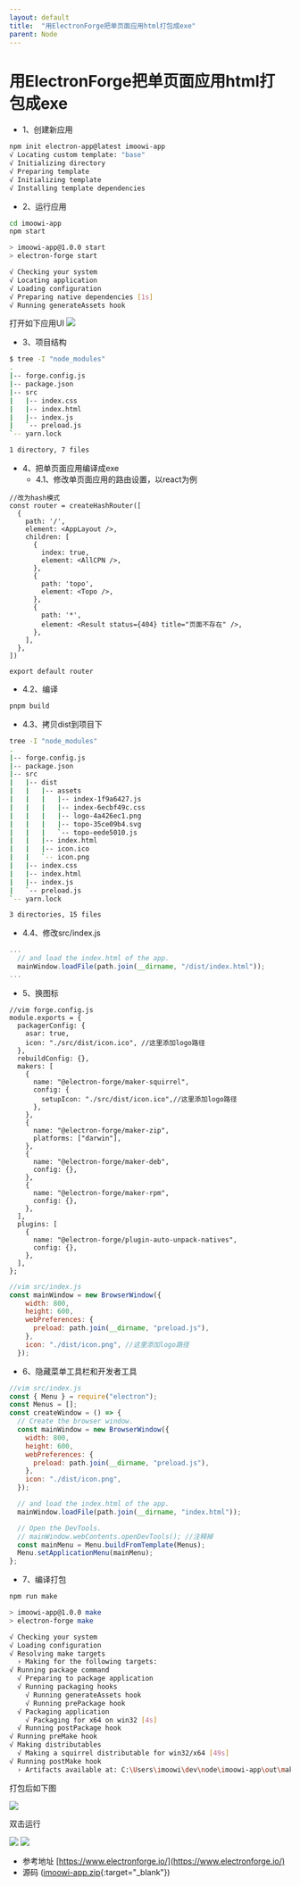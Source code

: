 ```yaml
---
layout: default
title:  "用ElectronForge把单页面应用html打包成exe"
parent: Node
---
```

# 用ElectronForge把单页面应用html打包成exe
- 1、创建新应用

```sh
npm init electron-app@latest imoowi-app
√ Locating custom template: "base"
√ Initializing directory
√ Preparing template
√ Initializing template
√ Installing template dependencies
```

- 2、运行应用

```sh
cd imoowi-app
npm start

> imoowi-app@1.0.0 start
> electron-forge start

√ Checking your system
√ Locating application
√ Loading configuration
√ Preparing native dependencies [1s]
√ Running generateAssets hook
```

打开如下应用UI
![](/assets/images/electron/electron1.png)

- 3、项目结构
  
```sh
$ tree -I "node_modules"
.
|-- forge.config.js 
|-- package.json
|-- src
|   |-- index.css
|   |-- index.html
|   |-- index.js
|   `-- preload.js
`-- yarn.lock

1 directory, 7 files
```
- 4、把单页面应用编译成exe
  - 4.1、修改单页面应用的路由设置，以react为例

```tsx
//改为hash模式
const router = createHashRouter([
  {
    path: '/',
    element: <AppLayout />,
    children: [
      {
        index: true,
        element: <AllCPN />,
      },
      {
        path: 'topo',
        element: <Topo />,
      },
      {
        path: '*',
        element: <Result status={404} title="页面不存在" />,
      },
    ],
  },
])

export default router

```
  
  - 4.2、编译

```sh
pnpm build
```

  - 4.3、拷贝dist到项目下

```sh
tree -I "node_modules"
.
|-- forge.config.js
|-- package.json
|-- src
|   |-- dist
|   |   |-- assets
|   |   |   |-- index-1f9a6427.js
|   |   |   |-- index-6ecbf49c.css
|   |   |   |-- logo-4a426ec1.png
|   |   |   |-- topo-35ce09b4.svg
|   |   |   `-- topo-eede5010.js
|   |   |-- index.html
|   |   |-- icon.ico
|   |   `-- icon.png
|   |-- index.css
|   |-- index.html
|   |-- index.js
|   `-- preload.js
`-- yarn.lock

3 directories, 15 files
```
  - 4.4、修改src/index.js

```javascript
...
  // and load the index.html of the app.
  mainWindow.loadFile(path.join(__dirname, "/dist/index.html"));
...
```
- 5、换图标

```tsx
//vim forge.config.js
module.exports = {
  packagerConfig: {
    asar: true,
    icon: "./src/dist/icon.ico", //这里添加logo路径
  },
  rebuildConfig: {},
  makers: [
    {
      name: "@electron-forge/maker-squirrel",
      config: {
        setupIcon: "./src/dist/icon.ico",//这里添加logo路径
      },
    },
    {
      name: "@electron-forge/maker-zip",
      platforms: ["darwin"],
    },
    {
      name: "@electron-forge/maker-deb",
      config: {},
    },
    {
      name: "@electron-forge/maker-rpm",
      config: {},
    },
  ],
  plugins: [
    {
      name: "@electron-forge/plugin-auto-unpack-natives",
      config: {},
    },
  ],
};

```
```javascript
//vim src/index.js
const mainWindow = new BrowserWindow({
    width: 800,
    height: 600,
    webPreferences: {
      preload: path.join(__dirname, "preload.js"),
    },
    icon: "./dist/icon.png", //这里添加logo路径
  });
```
- 6、隐藏菜单工具栏和开发者工具

```javascript
//vim src/index.js
const { Menu } = require("electron");
const Menus = [];
const createWindow = () => {
  // Create the browser window.
  const mainWindow = new BrowserWindow({
    width: 800,
    height: 600,
    webPreferences: {
      preload: path.join(__dirname, "preload.js"),
    },
    icon: "./dist/icon.png",
  });

  // and load the index.html of the app.
  mainWindow.loadFile(path.join(__dirname, "index.html"));

  // Open the DevTools.
  // mainWindow.webContents.openDevTools(); //注释掉
  const mainMenu = Menu.buildFromTemplate(Menus);
  Menu.setApplicationMenu(mainMenu);
};
```
- 7、编译打包

```sh
npm run make

> imoowi-app@1.0.0 make
> electron-forge make

√ Checking your system
√ Loading configuration
√ Resolving make targets
  › Making for the following targets:
√ Running package command
  √ Preparing to package application
  √ Running packaging hooks
    √ Running generateAssets hook
    √ Running prePackage hook
  √ Packaging application
    √ Packaging for x64 on win32 [4s]
  √ Running postPackage hook
√ Running preMake hook
√ Making distributables
  √ Making a squirrel distributable for win32/x64 [49s]
√ Running postMake hook
  › Artifacts available at: C:\Users\imoowi\dev\node\imoowi-app\out\make
```
打包后如下图

![](/assets/images/electron/electron2.png)

双击运行

![](/assets/images/electron/electron3.png)
![](/assets/images/electron/electron4.png)

- 参考地址
[https://www.electronforge.io/](https://www.electronforge.io/)
- 源码
([imoowi-app.zip](/assets/attach/imoowi-app.zip){:target="_blank"})